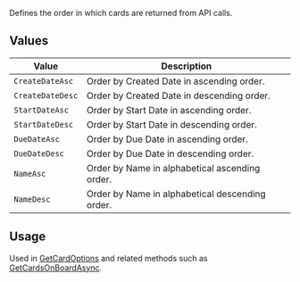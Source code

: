 Defines the order in which cards are returned from API calls.

## Values
| Value | Description |
| --- | --- |
| `CreateDateAsc` | Order by Created Date in ascending order. |
| `CreateDateDesc` | Order by Created Date in descending order. |
| `StartDateAsc` | Order by Start Date in ascending order. |
| `StartDateDesc` | Order by Start Date in descending order. |
| `DueDateAsc` | Order by Due Date in ascending order. |
| `DueDateDesc` | Order by Due Date in descending order. |
| `NameAsc` | Order by Name in alphabetical ascending order. |
| `NameDesc` | Order by Name in alphabetical descending order. |

## Usage
Used in [GetCardOptions](GetCardOptions) and related methods such as [GetCardsOnBoardAsync](GetCardsOnBoardAsync).
